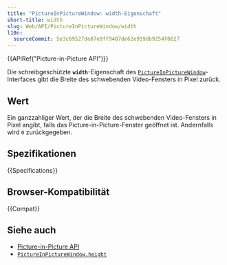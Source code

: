 ```yaml
---
title: "PictureInPictureWindow: width-Eigenschaft"
short-title: width
slug: Web/API/PictureInPictureWindow/width
l10n:
  sourceCommit: 5e3c69527de87e8ff9407de62e919db9254f0627
---
```


{{APIRef("Picture-in-Picture API")}}

Die schreibgeschützte **`width`**-Eigenschaft des [`PictureInPictureWindow`](/de/docs/Web/API/PictureInPictureWindow)-Interfaces gibt die Breite des schwebenden Video-Fensters in Pixel zurück.

## Wert

Ein ganzzahliger Wert, der die Breite des schwebenden Video-Fensters in Pixel angibt, falls das Picture-in-Picture-Fenster geöffnet ist. Andernfalls wird `0` zurückgegeben.

## Spezifikationen

{{Specifications}}

## Browser-Kompatibilität

{{Compat}}

## Siehe auch

- [Picture-in-Picture API](/de/docs/Web/API/Picture-in-Picture_API)
- [`PictureInPictureWindow.height`](/de/docs/Web/API/PictureInPictureWindow/height)
